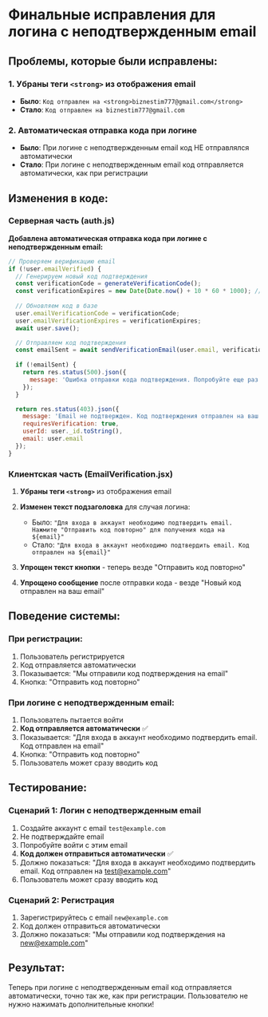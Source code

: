 # Финальные исправления для логина с неподтвержденным email

## Проблемы, которые были исправлены:

### 1. Убраны теги `<strong>` из отображения email
- **Было**: `Код отправлен на <strong>biznestim777@gmail.com</strong>`
- **Стало**: `Код отправлен на biznestim777@gmail.com`

### 2. Автоматическая отправка кода при логине
- **Было**: При логине с неподтвержденным email код НЕ отправлялся автоматически
- **Стало**: При логине с неподтвержденным email код отправляется автоматически, как при регистрации

## Изменения в коде:

### Серверная часть (auth.js)
**Добавлена автоматическая отправка кода при логине с неподтвержденным email:**
```javascript
// Проверяем верификацию email
if (!user.emailVerified) {
  // Генерируем новый код подтверждения
  const verificationCode = generateVerificationCode();
  const verificationExpires = new Date(Date.now() + 10 * 60 * 1000); // 10 минут
  
  // Обновляем код в базе
  user.emailVerificationCode = verificationCode;
  user.emailVerificationExpires = verificationExpires;
  await user.save();

  // Отправляем код подтверждения
  const emailSent = await sendVerificationEmail(user.email, verificationCode);
  
  if (!emailSent) {
    return res.status(500).json({ 
      message: 'Ошибка отправки кода подтверждения. Попробуйте еще раз' 
    });
  }

  return res.status(403).json({ 
    message: 'Email не подтвержден. Код подтверждения отправлен на ваш email',
    requiresVerification: true,
    userId: user._id.toString(),
    email: user.email
  });
}
```

### Клиентская часть (EmailVerification.jsx)
1. **Убраны теги `<strong>`** из отображения email
2. **Изменен текст подзаголовка** для случая логина:
   - Было: `"Для входа в аккаунт необходимо подтвердить email. Нажмите "Отправить код повторно" для получения кода на ${email}"`
   - Стало: `"Для входа в аккаунт необходимо подтвердить email. Код отправлен на ${email}"`

3. **Упрощен текст кнопки** - теперь везде "Отправить код повторно"
4. **Упрощено сообщение** после отправки кода - везде "Новый код отправлен на ваш email"

## Поведение системы:

### При регистрации:
1. Пользователь регистрируется
2. Код отправляется автоматически
3. Показывается: "Мы отправили код подтверждения на email"
4. Кнопка: "Отправить код повторно"

### При логине с неподтвержденным email:
1. Пользователь пытается войти
2. **Код отправляется автоматически** ✅
3. Показывается: "Для входа в аккаунт необходимо подтвердить email. Код отправлен на email"
4. Кнопка: "Отправить код повторно"
5. Пользователь может сразу вводить код

## Тестирование:

### Сценарий 1: Логин с неподтвержденным email
1. Создайте аккаунт с email `test@example.com`
2. Не подтверждайте email
3. Попробуйте войти с этим email
4. **Код должен отправиться автоматически** ✅
5. Должно показаться: "Для входа в аккаунт необходимо подтвердить email. Код отправлен на test@example.com"
6. Пользователь может сразу вводить код

### Сценарий 2: Регистрация
1. Зарегистрируйтесь с email `new@example.com`
2. Код должен отправиться автоматически
3. Должно показаться: "Мы отправили код подтверждения на new@example.com"

## Результат:
Теперь при логине с неподтвержденным email код отправляется автоматически, точно так же, как при регистрации. Пользователю не нужно нажимать дополнительные кнопки!
